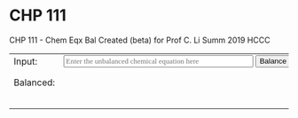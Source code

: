 # CHP 111 
CHP 111 - Chem Eqx Bal 
Created (beta) for Prof C. Li Summ 2019 HCCC

<form action="#" method="get" onsubmit="doBalance(); return false;">
	<table class="noborder">
		<tbody>
			<tr>
				<td style="width:1%"><label for="inputFormula">Input:</label></td>
				<td style="width:99%; display:flex; flex-direction:row">
					<input type="text" id="inputFormula" autocomplete="off" placeholder="Enter the unbalanced chemical equation here" style="flex-grow:1; font-family:serif"/>
					<input type="submit" value="Balance" style="margin-left:0.3em"/>
				</td>
			</tr>
			<tr style="height:3em">
				<td style="vertical-align:middle">Balanced:</td>
				<td><span id="balanced" style="font-family:serif; font-size:150%; line-height:1.6;"></span><span id="message"></span></td>
			</tr>
			<tr>
				<td></td>
				<td><code id="codeOutput">&#xA0;</code></td>
			</tr>
		</tbody>
	</table>
</form>
<script type="application/javascript" src="/chp111/ceb.js"></script>
